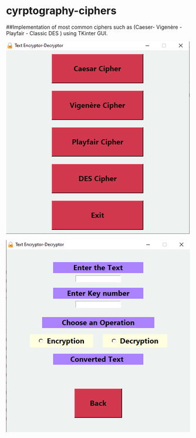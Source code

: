 # cyrptography-ciphers
##Implementation of most common ciphers such as (Caeser- Vigenère - Playfair - Classic DES ) using TKinter GUI.

![images](https://github.com/AmrKhaledAK47/cyrptography-ciphers/blob/main/screenshots/home_page.PNG)

![images](https://github.com/AmrKhaledAK47/cyrptography-ciphers/blob/main/screenshots/cipher_page.PNG)
